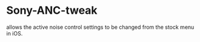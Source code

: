 # Sony-ANC-tweak
allows the active noise control settings to be changed from the stock menu in iOS.
